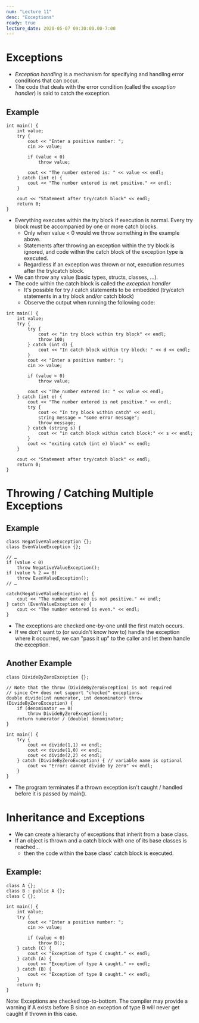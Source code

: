 ```yaml
---
num: "Lecture 11"
desc: "Exceptions"
ready: true
lecture_date: 2020-05-07 09:30:00.00-7:00
---
```



# Exceptions

* <i>Exception handling</i> is a mechanism for specifying and handling error conditions that can occur.
* The code that deals with the error condition (called the <i>exception handler</i>) is said to catch the exception.

## Example

```
int main() {
	int value;
	try {
		cout << "Enter a positive number: ";
		cin >> value;

		if (value < 0)
			throw value;

		cout << "The number entered is: " << value << endl;
	} catch (int e) {
		cout << "The number entered is not positive." << endl;
	}
	
	cout << "Statement after try/catch block" << endl;
	return 0;
}
```

* Everything executes within the try block if execution is normal. Every try block must be accompanied by one or more catch blocks.
    * Only when value < 0 would we throw something in the example above.
	* Statements after throwing an exception within the try block is ignored, and code within the catch block of the exception type is executed.
	* Regardless if an exception was thrown or not, execution resumes after the try/catch block.
* We can throw any value (basic types, structs, classes, ...).
* The code within the catch block is called the <i>exception handler</i>
    * It's possible for try / catch statements to be embedded (try/catch statements in a try block and/or catch block)
    * Observe the output when running the following code:

```
int main() {
    int value;
    try {
        try {
            cout << "in try block within try block" << endl;
            throw 100;
        } catch (int d) {
            cout << "In catch block within try block: " << d << endl;
        }
        cout << "Enter a positive number: ";
        cin >> value;

        if (value < 0)
            throw value;

        cout << "The number entered is: " << value << endl;
    } catch (int e) {
        cout << "The number entered is not positive." << endl;
        try {
            cout << "In try block within catch" << endl;
            string message = "some error message";
            throw message;
        } catch (string s) {
            cout << "in catch block within catch block:" << s << endl;
        }
        cout << "exiting catch (int e) block" << endl;
    }
	
    cout << "Statement after try/catch block" << endl;
    return 0;
}
```

# Throwing / Catching Multiple Exceptions

## Example

```
class NegativeValueException {};
class EvenValueException {};

// …
if (value < 0)
	throw NegativeValueException();
if (value % 2 == 0)
	throw EvenValueException();
// …

catch(NegativeValueException e) {
	cout << "The number entered is not positive." << endl;
} catch (EvenValueException e) {
	cout << "The number entered is even." << endl;
}
```

* The exceptions are checked one-by-one until the first match occurs.
* If we don't want to (or wouldn't know how to) handle the exception where it occurred, we can "pass it up" to the caller and let them handle the exception.

## Another Example

```
class DivideByZeroException {};

// Note that the throw (DivideByZeroException) is not required
// since C++ does not support "checked" exceptions.
double divide(int numerator, int denominator) throw (DivideByZeroException) {
	if (denominator == 0)
		throw DivideByZeroException();
	return numerator / (double) denominator;
}

int main() {
	try {
		cout << divide(1,1) << endl;
		cout << divide(1,0) << endl;
		cout << divide(2,2) << endl;
	} catch (DivideByZeroException) { // variable name is optional
		cout << "Error: cannot divide by zero" << endl;
	}
}
```

* The program terminates if a thrown exception isn't caught / handled before it is passed by main().

# Inheritance and Exceptions

* We can create a hierarchy of exceptions that inherit from a base class.
* If an object is thrown and a catch block with one of its base classes is reached...
	* then the code within the base class' catch block is executed.

## Example:

```
class A {};
class B : public A {};
class C {};

int main() {
	int value;
	try {
		cout << "Enter a positive number: ";
		cin >> value;
	
		if (value < 0)
			throw B();
	} catch (C) {
		cout << "Exception of type C caught." << endl;
	} catch (A) {
		cout << "Exception of type A caught." << endl;
	} catch (B) {
		cout << "Exception of type B caught." << endl;
	}
	return 0;
}
```

Note: Exceptions are checked top-to-bottom. The compiler may provide a warning if A exists before B since an exception of type B will never get caught if thrown in this case.
